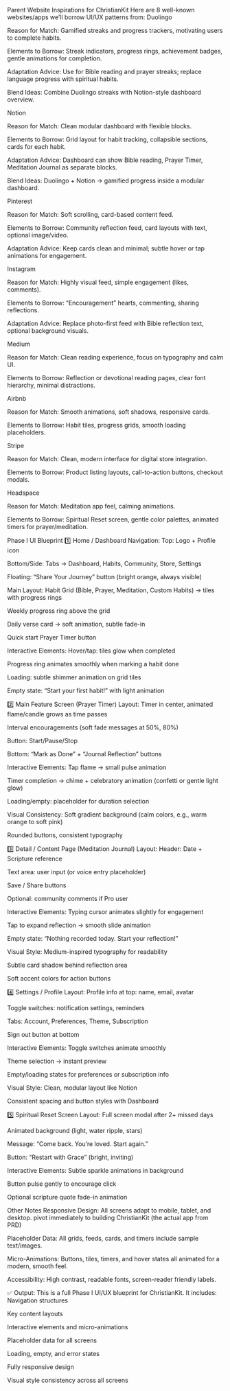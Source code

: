 Parent Website Inspirations for ChristianKit
Here are 8 well-known websites/apps we’ll borrow UI/UX patterns from:
Duolingo


Reason for Match: Gamified streaks and progress trackers, motivating users to complete habits.


Elements to Borrow: Streak indicators, progress rings, achievement badges, gentle animations for completion.


Adaptation Advice: Use for Bible reading and prayer streaks; replace language progress with spiritual habits.


Blend Ideas: Combine Duolingo streaks with Notion-style dashboard overview.


Notion


Reason for Match: Clean modular dashboard with flexible blocks.


Elements to Borrow: Grid layout for habit tracking, collapsible sections, cards for each habit.


Adaptation Advice: Dashboard can show Bible reading, Prayer Timer, Meditation Journal as separate blocks.


Blend Ideas: Duolingo + Notion → gamified progress inside a modular dashboard.


Pinterest


Reason for Match: Soft scrolling, card-based content feed.


Elements to Borrow: Community reflection feed, card layouts with text, optional image/video.


Adaptation Advice: Keep cards clean and minimal; subtle hover or tap animations for engagement.


Instagram


Reason for Match: Highly visual feed, simple engagement (likes, comments).


Elements to Borrow: “Encouragement” hearts, commenting, sharing reflections.


Adaptation Advice: Replace photo-first feed with Bible reflection text, optional background visuals.


Medium


Reason for Match: Clean reading experience, focus on typography and calm UI.


Elements to Borrow: Reflection or devotional reading pages, clear font hierarchy, minimal distractions.


Airbnb


Reason for Match: Smooth animations, soft shadows, responsive cards.


Elements to Borrow: Habit tiles, progress grids, smooth loading placeholders.


Stripe


Reason for Match: Clean, modern interface for digital store integration.


Elements to Borrow: Product listing layouts, call-to-action buttons, checkout modals.


Headspace


Reason for Match: Meditation app feel, calming animations.


Elements to Borrow: Spiritual Reset screen, gentle color palettes, animated timers for prayer/meditation.



Phase I UI Blueprint
1️⃣ Home / Dashboard
Navigation:
Top: Logo + Profile icon


Bottom/Side: Tabs → Dashboard, Habits, Community, Store, Settings


Floating: “Share Your Journey” button (bright orange, always visible)


Main Layout:
Habit Grid (Bible, Prayer, Meditation, Custom Habits) → tiles with progress rings


Weekly progress ring above the grid


Daily verse card → soft animation, subtle fade-in


Quick start Prayer Timer button


Interactive Elements:
Hover/tap: tiles glow when completed


Progress ring animates smoothly when marking a habit done


Loading: subtle shimmer animation on grid tiles


Empty state: “Start your first habit!” with light animation



2️⃣ Main Feature Screen (Prayer Timer)
Layout:
Timer in center, animated flame/candle grows as time passes


Interval encouragements (soft fade messages at 50%, 80%)


Button: Start/Pause/Stop


Bottom: “Mark as Done” + “Journal Reflection” buttons


Interactive Elements:
Tap flame → small pulse animation


Timer completion → chime + celebratory animation (confetti or gentle light glow)


Loading/empty: placeholder for duration selection


Visual Consistency:
Soft gradient background (calm colors, e.g., warm orange to soft pink)


Rounded buttons, consistent typography



3️⃣ Detail / Content Page (Meditation Journal)
Layout:
Header: Date + Scripture reference


Text area: user input (or voice entry placeholder)


Save / Share buttons


Optional: community comments if Pro user


Interactive Elements:
Typing cursor animates slightly for engagement


Tap to expand reflection → smooth slide animation


Empty state: “Nothing recorded today. Start your reflection!”


Visual Style:
Medium-inspired typography for readability


Subtle card shadow behind reflection area


Soft accent colors for action buttons



4️⃣ Settings / Profile
Layout:
Profile info at top: name, email, avatar


Toggle switches: notification settings, reminders


Tabs: Account, Preferences, Theme, Subscription


Sign out button at bottom


Interactive Elements:
Toggle switches animate smoothly


Theme selection → instant preview


Empty/loading states for preferences or subscription info


Visual Style:
Clean, modular layout like Notion


Consistent spacing and button styles with Dashboard



5️⃣ Spiritual Reset Screen
Layout:
Full screen modal after 2+ missed days


Animated background (light, water ripple, stars)


Message: “Come back. You’re loved. Start again.”


Button: “Restart with Grace” (bright, inviting)


Interactive Elements:
Subtle sparkle animations in background


Button pulse gently to encourage click


Optional scripture quote fade-in animation



Other Notes
Responsive Design: All screens adapt to mobile, tablet, and desktop.
pivot immediately to building ChristianKit (the actual app from PRD)

Placeholder Data: All grids, feeds, cards, and timers include sample text/images.


Micro-Animations: Buttons, tiles, timers, and hover states all animated for a modern, smooth feel.


Accessibility: High contrast, readable fonts, screen-reader friendly labels.



✅ Output:
 This is a full Phase I UI/UX blueprint for ChristianKit. It includes:
Navigation structures


Key content layouts


Interactive elements and micro-animations


Placeholder data for all screens


Loading, empty, and error states


Fully responsive design


Visual style consistency across all screens
